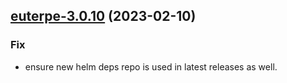 

## [euterpe-3.0.10](https://github.com/truecharts/charts/compare/euterpe-3.0.9...euterpe-3.0.10) (2023-02-10)

### Fix

- ensure new helm deps repo is used in latest releases as well.
  
  